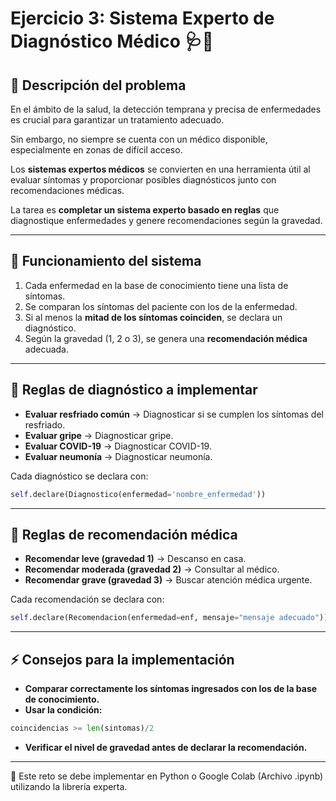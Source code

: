 # Ejercicio 3: Sistema Experto de Diagnóstico Médico 🩺🤖

## 📌 Descripción del problema
En el ámbito de la salud, la detección temprana y precisa de enfermedades es crucial para garantizar un tratamiento adecuado.  

Sin embargo, no siempre se cuenta con un médico disponible, especialmente en zonas de difícil acceso.  

Los **sistemas expertos médicos** se convierten en una herramienta útil al evaluar síntomas y proporcionar posibles diagnósticos junto con recomendaciones médicas.

La tarea es **completar un sistema experto basado en reglas** que diagnostique enfermedades y genere recomendaciones según la gravedad.

---

## 🧩 Funcionamiento del sistema
1. Cada enfermedad en la base de conocimiento tiene una lista de síntomas.  
2. Se comparan los síntomas del paciente con los de la enfermedad.  
3. Si al menos la **mitad de los síntomas coinciden**, se declara un diagnóstico.  
4. Según la gravedad (1, 2 o 3), se genera una **recomendación médica** adecuada.  

---

## 📝 Reglas de diagnóstico a implementar
- **Evaluar resfriado común** → Diagnosticar si se cumplen los síntomas del resfriado.  
- **Evaluar gripe** → Diagnosticar gripe.  
- **Evaluar COVID-19** → Diagnosticar COVID-19.  
- **Evaluar neumonía** → Diagnosticar neumonía.  

Cada diagnóstico se declara con:  
```python
self.declare(Diagnostico(enfermedad='nombre_enfermedad'))
```

---

## 📝 Reglas de recomendación médica
- **Recomendar leve (gravedad 1)** → Descanso en casa.
- **Recomendar moderada (gravedad 2)** → Consultar al médico.
- **Recomendar grave (gravedad 3)** → Buscar atención médica urgente.

Cada recomendación se declara con:
```python
self.declare(Recomendacion(enfermedad=enf, mensaje="mensaje adecuado"))
```

---

## ⚡ Consejos para la implementación
- **Comparar correctamente los síntomas ingresados con los de la base de conocimiento.**
- **Usar la condición:**
```python
coincidencias >= len(sintomas)/2
```
- **Verificar el nivel de gravedad antes de declarar la recomendación.**

---

📂 Este reto se debe implementar en Python o Google Colab (Archivo .ipynb) utilizando la librería experta.
